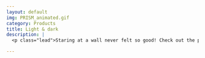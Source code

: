 ```yaml
---
layout: default
img: PRISM_animated.gif
category: Products
title: Light & dark
description: |
  <p class="lead">Staring at a wall never felt so good! Check out the patterns this PRISM lampshade can make on your wall.</p>

---
```

